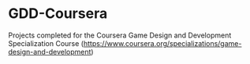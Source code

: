 # GDD-Coursera
Projects completed for the Coursera Game Design and Development Specialization Course (https://www.coursera.org/specializations/game-design-and-development)
